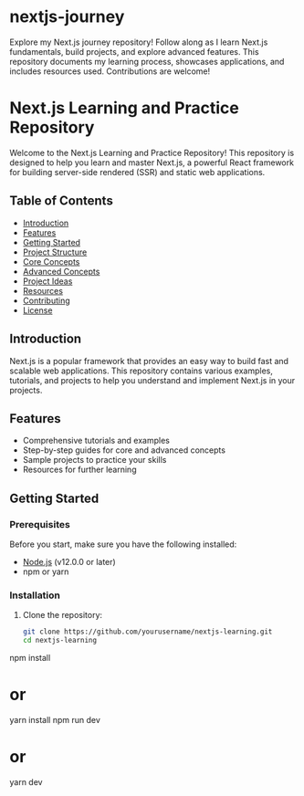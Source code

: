 # nextjs-journey
Explore my Next.js journey repository! Follow along as I learn Next.js fundamentals, build projects, and explore advanced features. This repository documents my learning process, showcases applications, and includes resources used. Contributions are welcome!
# Next.js Learning and Practice Repository

Welcome to the Next.js Learning and Practice Repository! This repository is designed to help you learn and master Next.js, a powerful React framework for building server-side rendered (SSR) and static web applications.

## Table of Contents

- [Introduction](#introduction)
- [Features](#features)
- [Getting Started](#getting-started)
- [Project Structure](#project-structure)
- [Core Concepts](#core-concepts)
- [Advanced Concepts](#advanced-concepts)
- [Project Ideas](#project-ideas)
- [Resources](#resources)
- [Contributing](#contributing)
- [License](#license)

## Introduction

Next.js is a popular framework that provides an easy way to build fast and scalable web applications. This repository contains various examples, tutorials, and projects to help you understand and implement Next.js in your projects.

## Features

- Comprehensive tutorials and examples
- Step-by-step guides for core and advanced concepts
- Sample projects to practice your skills
- Resources for further learning

## Getting Started

### Prerequisites

Before you start, make sure you have the following installed:

- [Node.js](https://nodejs.org/) (v12.0.0 or later)
- npm or yarn

### Installation

1. Clone the repository:
   ```bash
   git clone https://github.com/yourusername/nextjs-learning.git
   cd nextjs-learning
npm install
# or
yarn install
npm run dev
# or
yarn dev

